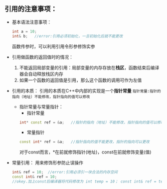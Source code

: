 ## 引用的注意事项：
* 基本语法注意事项：
    ```cpp
    int a = 10;
    int& b;   //error:引用必须初始化，一旦初始化后就不能更改
    ```
    函数传参时，可以利用引用令形参修饰实参

* 引用做函数的返回值时的情况：
  1. 不能返回局部变量的引用：局部变量的内存存放在**栈区**，函数结束后编译器会自动释放栈区内存
  2. 如果一个函数的返回值是引用，那么这个函数的调用可作为左值


* 引用的本质：
  引用的本质在C++中内部的实现是一个**指针常量**
  `指针常量:指针的指向（地址）不能修改，指针指向的值可以修改`
  * 指针常量与常量指针：
    * 指针常量 
    ```cpp
    int* const ref = &a;   //指针的指向（地址）不能修改，指针指向的值可以修改
    ```
    * 常量指针
    ```cpp
    const int* ref = &a;   //指针指向的值不能更改，指针的指向可以更改
    ```
    对于const而言，*在前就修饰指针(地址)，const在前就修饰变量(值)

* 常量引用：
  用来修饰形参防止误操作
  ```cpp
  int& ref = 10;  //error:引用必须引一块合法的内存空间
  const int& ref = 10;
  //okey.加上const后编译器将代码修改为 int temp = 10； const int& ref = temp;
  ```




  

    